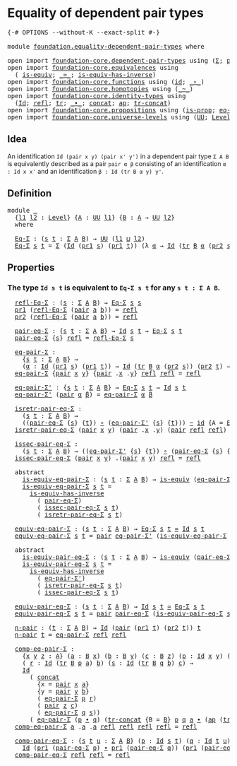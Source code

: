 # Equality of dependent pair types

<pre class="Agda"><a id="45" class="Symbol">{-#</a> <a id="49" class="Keyword">OPTIONS</a> <a id="57" class="Pragma">--without-K</a> <a id="69" class="Pragma">--exact-split</a> <a id="83" class="Symbol">#-}</a>

<a id="88" class="Keyword">module</a> <a id="95" href="foundation.equality-dependent-pair-types.html" class="Module">foundation.equality-dependent-pair-types</a> <a id="136" class="Keyword">where</a>

<a id="143" class="Keyword">open</a> <a id="148" class="Keyword">import</a> <a id="155" href="foundation-core.dependent-pair-types.html" class="Module">foundation-core.dependent-pair-types</a> <a id="192" class="Keyword">using</a> <a id="198" class="Symbol">(</a><a id="199" href="foundation-core.dependent-pair-types.html#502" class="Record">Σ</a><a id="200" class="Symbol">;</a> <a id="202" href="foundation-core.dependent-pair-types.html#575" class="InductiveConstructor">pair</a><a id="206" class="Symbol">;</a> <a id="208" href="foundation-core.dependent-pair-types.html#592" class="Field">pr1</a><a id="211" class="Symbol">;</a> <a id="213" href="foundation-core.dependent-pair-types.html#604" class="Field">pr2</a><a id="216" class="Symbol">)</a>
<a id="218" class="Keyword">open</a> <a id="223" class="Keyword">import</a> <a id="230" href="foundation-core.equivalences.html" class="Module">foundation-core.equivalences</a> <a id="259" class="Keyword">using</a>
  <a id="267" class="Symbol">(</a> <a id="269" href="foundation-core.equivalences.html#1542" class="Function">is-equiv</a><a id="277" class="Symbol">;</a> <a id="279" href="foundation-core.equivalences.html#1607" class="Function Operator">_≃_</a><a id="282" class="Symbol">;</a> <a id="284" href="foundation-core.equivalences.html#2999" class="Function">is-equiv-has-inverse</a><a id="304" class="Symbol">)</a>
<a id="306" class="Keyword">open</a> <a id="311" class="Keyword">import</a> <a id="318" href="foundation-core.functions.html" class="Module">foundation-core.functions</a> <a id="344" class="Keyword">using</a> <a id="350" class="Symbol">(</a><a id="351" href="foundation-core.functions.html#309" class="Function">id</a><a id="353" class="Symbol">;</a> <a id="355" href="foundation-core.functions.html#407" class="Function Operator">_∘_</a><a id="358" class="Symbol">)</a>
<a id="360" class="Keyword">open</a> <a id="365" class="Keyword">import</a> <a id="372" href="foundation-core.homotopies.html" class="Module">foundation-core.homotopies</a> <a id="399" class="Keyword">using</a> <a id="405" class="Symbol">(</a><a id="406" href="foundation-core.homotopies.html#545" class="Function Operator">_~_</a><a id="409" class="Symbol">)</a>
<a id="411" class="Keyword">open</a> <a id="416" class="Keyword">import</a> <a id="423" href="foundation-core.identity-types.html" class="Module">foundation-core.identity-types</a> <a id="454" class="Keyword">using</a>
  <a id="462" class="Symbol">(</a><a id="463" href="foundation-core.identity-types.html#641" class="Datatype">Id</a><a id="465" class="Symbol">;</a> <a id="467" href="foundation-core.identity-types.html#694" class="InductiveConstructor">refl</a><a id="471" class="Symbol">;</a> <a id="473" href="foundation-core.identity-types.html#4583" class="Function">tr</a><a id="475" class="Symbol">;</a> <a id="477" href="foundation-core.identity-types.html#1239" class="Function Operator">_∙_</a><a id="480" class="Symbol">;</a> <a id="482" href="foundation-core.identity-types.html#1302" class="Function">concat</a><a id="488" class="Symbol">;</a> <a id="490" href="foundation-core.identity-types.html#2853" class="Function">ap</a><a id="492" class="Symbol">;</a> <a id="494" href="foundation-core.identity-types.html#5160" class="Function">tr-concat</a><a id="503" class="Symbol">)</a>
<a id="505" class="Keyword">open</a> <a id="510" class="Keyword">import</a> <a id="517" href="foundation-core.propositions.html" class="Module">foundation-core.propositions</a> <a id="546" class="Keyword">using</a> <a id="552" class="Symbol">(</a><a id="553" href="foundation-core.propositions.html#1295" class="Function">is-prop</a><a id="560" class="Symbol">;</a> <a id="562" href="foundation-core.propositions.html#2707" class="Function">eq-is-prop</a><a id="572" class="Symbol">)</a>
<a id="574" class="Keyword">open</a> <a id="579" class="Keyword">import</a> <a id="586" href="foundation-core.universe-levels.html" class="Module">foundation-core.universe-levels</a> <a id="618" class="Keyword">using</a> <a id="624" class="Symbol">(</a><a id="625" href="foundation-core.universe-levels.html#222" class="Primitive">UU</a><a id="627" class="Symbol">;</a> <a id="629" href="Agda.Primitive.html#597" class="Postulate">Level</a><a id="634" class="Symbol">;</a> <a id="636" href="Agda.Primitive.html#810" class="Primitive Operator">_⊔_</a><a id="639" class="Symbol">)</a>
</pre>
## Idea

An identification `Id (pair x y) (pair x' y')` in a dependent pair type `Σ A B` is equivalently described as a pair `pair α β` consisting of an identification `α : Id x x'` and an identification `β : Id (tr B α y) y'`. 

## Definition

<pre class="Agda">
<a id="900" class="Keyword">module</a> <a id="907" href="foundation.equality-dependent-pair-types.html#907" class="Module">_</a>
  <a id="911" class="Symbol">{</a><a id="912" href="foundation.equality-dependent-pair-types.html#912" class="Bound">l1</a> <a id="915" href="foundation.equality-dependent-pair-types.html#915" class="Bound">l2</a> <a id="918" class="Symbol">:</a> <a id="920" href="Agda.Primitive.html#597" class="Postulate">Level</a><a id="925" class="Symbol">}</a> <a id="927" class="Symbol">{</a><a id="928" href="foundation.equality-dependent-pair-types.html#928" class="Bound">A</a> <a id="930" class="Symbol">:</a> <a id="932" href="foundation-core.universe-levels.html#222" class="Primitive">UU</a> <a id="935" href="foundation.equality-dependent-pair-types.html#912" class="Bound">l1</a><a id="937" class="Symbol">}</a> <a id="939" class="Symbol">{</a><a id="940" href="foundation.equality-dependent-pair-types.html#940" class="Bound">B</a> <a id="942" class="Symbol">:</a> <a id="944" href="foundation.equality-dependent-pair-types.html#928" class="Bound">A</a> <a id="946" class="Symbol">→</a> <a id="948" href="foundation-core.universe-levels.html#222" class="Primitive">UU</a> <a id="951" href="foundation.equality-dependent-pair-types.html#915" class="Bound">l2</a><a id="953" class="Symbol">}</a>
  <a id="957" class="Keyword">where</a>

  <a id="966" href="foundation.equality-dependent-pair-types.html#966" class="Function">Eq-Σ</a> <a id="971" class="Symbol">:</a> <a id="973" class="Symbol">(</a><a id="974" href="foundation.equality-dependent-pair-types.html#974" class="Bound">s</a> <a id="976" href="foundation.equality-dependent-pair-types.html#976" class="Bound">t</a> <a id="978" class="Symbol">:</a> <a id="980" href="foundation-core.dependent-pair-types.html#502" class="Record">Σ</a> <a id="982" href="foundation.equality-dependent-pair-types.html#928" class="Bound">A</a> <a id="984" href="foundation.equality-dependent-pair-types.html#940" class="Bound">B</a><a id="985" class="Symbol">)</a> <a id="987" class="Symbol">→</a> <a id="989" href="foundation-core.universe-levels.html#222" class="Primitive">UU</a> <a id="992" class="Symbol">(</a><a id="993" href="foundation.equality-dependent-pair-types.html#912" class="Bound">l1</a> <a id="996" href="Agda.Primitive.html#810" class="Primitive Operator">⊔</a> <a id="998" href="foundation.equality-dependent-pair-types.html#915" class="Bound">l2</a><a id="1000" class="Symbol">)</a>
  <a id="1004" href="foundation.equality-dependent-pair-types.html#966" class="Function">Eq-Σ</a> <a id="1009" href="foundation.equality-dependent-pair-types.html#1009" class="Bound">s</a> <a id="1011" href="foundation.equality-dependent-pair-types.html#1011" class="Bound">t</a> <a id="1013" class="Symbol">=</a> <a id="1015" href="foundation-core.dependent-pair-types.html#502" class="Record">Σ</a> <a id="1017" class="Symbol">(</a><a id="1018" href="foundation-core.identity-types.html#641" class="Datatype">Id</a> <a id="1021" class="Symbol">(</a><a id="1022" href="foundation-core.dependent-pair-types.html#592" class="Field">pr1</a> <a id="1026" href="foundation.equality-dependent-pair-types.html#1009" class="Bound">s</a><a id="1027" class="Symbol">)</a> <a id="1029" class="Symbol">(</a><a id="1030" href="foundation-core.dependent-pair-types.html#592" class="Field">pr1</a> <a id="1034" href="foundation.equality-dependent-pair-types.html#1011" class="Bound">t</a><a id="1035" class="Symbol">))</a> <a id="1038" class="Symbol">(λ</a> <a id="1041" href="foundation.equality-dependent-pair-types.html#1041" class="Bound">α</a> <a id="1043" class="Symbol">→</a> <a id="1045" href="foundation-core.identity-types.html#641" class="Datatype">Id</a> <a id="1048" class="Symbol">(</a><a id="1049" href="foundation-core.identity-types.html#4583" class="Function">tr</a> <a id="1052" href="foundation.equality-dependent-pair-types.html#940" class="Bound">B</a> <a id="1054" href="foundation.equality-dependent-pair-types.html#1041" class="Bound">α</a> <a id="1056" class="Symbol">(</a><a id="1057" href="foundation-core.dependent-pair-types.html#604" class="Field">pr2</a> <a id="1061" href="foundation.equality-dependent-pair-types.html#1009" class="Bound">s</a><a id="1062" class="Symbol">))</a> <a id="1065" class="Symbol">(</a><a id="1066" href="foundation-core.dependent-pair-types.html#604" class="Field">pr2</a> <a id="1070" href="foundation.equality-dependent-pair-types.html#1011" class="Bound">t</a><a id="1071" class="Symbol">))</a>
</pre>
## Properties

### The type `Id s t` is equivalent to `Eq-Σ s t` for any `s t : Σ A B`.

<pre class="Agda">  <a id="1178" href="foundation.equality-dependent-pair-types.html#1178" class="Function">refl-Eq-Σ</a> <a id="1188" class="Symbol">:</a> <a id="1190" class="Symbol">(</a><a id="1191" href="foundation.equality-dependent-pair-types.html#1191" class="Bound">s</a> <a id="1193" class="Symbol">:</a> <a id="1195" href="foundation-core.dependent-pair-types.html#502" class="Record">Σ</a> <a id="1197" href="foundation.equality-dependent-pair-types.html#928" class="Bound">A</a> <a id="1199" href="foundation.equality-dependent-pair-types.html#940" class="Bound">B</a><a id="1200" class="Symbol">)</a> <a id="1202" class="Symbol">→</a> <a id="1204" href="foundation.equality-dependent-pair-types.html#966" class="Function">Eq-Σ</a> <a id="1209" href="foundation.equality-dependent-pair-types.html#1191" class="Bound">s</a> <a id="1211" href="foundation.equality-dependent-pair-types.html#1191" class="Bound">s</a>
  <a id="1215" href="foundation-core.dependent-pair-types.html#592" class="Field">pr1</a> <a id="1219" class="Symbol">(</a><a id="1220" href="foundation.equality-dependent-pair-types.html#1178" class="Function">refl-Eq-Σ</a> <a id="1230" class="Symbol">(</a><a id="1231" href="foundation-core.dependent-pair-types.html#575" class="InductiveConstructor">pair</a> <a id="1236" href="foundation.equality-dependent-pair-types.html#1236" class="Bound">a</a> <a id="1238" href="foundation.equality-dependent-pair-types.html#1238" class="Bound">b</a><a id="1239" class="Symbol">))</a> <a id="1242" class="Symbol">=</a> <a id="1244" href="foundation-core.identity-types.html#694" class="InductiveConstructor">refl</a>
  <a id="1251" href="foundation-core.dependent-pair-types.html#604" class="Field">pr2</a> <a id="1255" class="Symbol">(</a><a id="1256" href="foundation.equality-dependent-pair-types.html#1178" class="Function">refl-Eq-Σ</a> <a id="1266" class="Symbol">(</a><a id="1267" href="foundation-core.dependent-pair-types.html#575" class="InductiveConstructor">pair</a> <a id="1272" href="foundation.equality-dependent-pair-types.html#1272" class="Bound">a</a> <a id="1274" href="foundation.equality-dependent-pair-types.html#1274" class="Bound">b</a><a id="1275" class="Symbol">))</a> <a id="1278" class="Symbol">=</a> <a id="1280" href="foundation-core.identity-types.html#694" class="InductiveConstructor">refl</a>

  <a id="1288" href="foundation.equality-dependent-pair-types.html#1288" class="Function">pair-eq-Σ</a> <a id="1298" class="Symbol">:</a> <a id="1300" class="Symbol">{</a><a id="1301" href="foundation.equality-dependent-pair-types.html#1301" class="Bound">s</a> <a id="1303" href="foundation.equality-dependent-pair-types.html#1303" class="Bound">t</a> <a id="1305" class="Symbol">:</a> <a id="1307" href="foundation-core.dependent-pair-types.html#502" class="Record">Σ</a> <a id="1309" href="foundation.equality-dependent-pair-types.html#928" class="Bound">A</a> <a id="1311" href="foundation.equality-dependent-pair-types.html#940" class="Bound">B</a><a id="1312" class="Symbol">}</a> <a id="1314" class="Symbol">→</a> <a id="1316" href="foundation-core.identity-types.html#641" class="Datatype">Id</a> <a id="1319" href="foundation.equality-dependent-pair-types.html#1301" class="Bound">s</a> <a id="1321" href="foundation.equality-dependent-pair-types.html#1303" class="Bound">t</a> <a id="1323" class="Symbol">→</a> <a id="1325" href="foundation.equality-dependent-pair-types.html#966" class="Function">Eq-Σ</a> <a id="1330" href="foundation.equality-dependent-pair-types.html#1301" class="Bound">s</a> <a id="1332" href="foundation.equality-dependent-pair-types.html#1303" class="Bound">t</a>
  <a id="1336" href="foundation.equality-dependent-pair-types.html#1288" class="Function">pair-eq-Σ</a> <a id="1346" class="Symbol">{</a><a id="1347" href="foundation.equality-dependent-pair-types.html#1347" class="Bound">s</a><a id="1348" class="Symbol">}</a> <a id="1350" href="foundation-core.identity-types.html#694" class="InductiveConstructor">refl</a> <a id="1355" class="Symbol">=</a> <a id="1357" href="foundation.equality-dependent-pair-types.html#1178" class="Function">refl-Eq-Σ</a> <a id="1367" href="foundation.equality-dependent-pair-types.html#1347" class="Bound">s</a>

  <a id="1372" href="foundation.equality-dependent-pair-types.html#1372" class="Function">eq-pair-Σ</a> <a id="1382" class="Symbol">:</a>
    <a id="1388" class="Symbol">{</a><a id="1389" href="foundation.equality-dependent-pair-types.html#1389" class="Bound">s</a> <a id="1391" href="foundation.equality-dependent-pair-types.html#1391" class="Bound">t</a> <a id="1393" class="Symbol">:</a> <a id="1395" href="foundation-core.dependent-pair-types.html#502" class="Record">Σ</a> <a id="1397" href="foundation.equality-dependent-pair-types.html#928" class="Bound">A</a> <a id="1399" href="foundation.equality-dependent-pair-types.html#940" class="Bound">B</a><a id="1400" class="Symbol">}</a> <a id="1402" class="Symbol">→</a>
    <a id="1408" class="Symbol">(</a><a id="1409" href="foundation.equality-dependent-pair-types.html#1409" class="Bound">α</a> <a id="1411" class="Symbol">:</a> <a id="1413" href="foundation-core.identity-types.html#641" class="Datatype">Id</a> <a id="1416" class="Symbol">(</a><a id="1417" href="foundation-core.dependent-pair-types.html#592" class="Field">pr1</a> <a id="1421" href="foundation.equality-dependent-pair-types.html#1389" class="Bound">s</a><a id="1422" class="Symbol">)</a> <a id="1424" class="Symbol">(</a><a id="1425" href="foundation-core.dependent-pair-types.html#592" class="Field">pr1</a> <a id="1429" href="foundation.equality-dependent-pair-types.html#1391" class="Bound">t</a><a id="1430" class="Symbol">))</a> <a id="1433" class="Symbol">→</a> <a id="1435" href="foundation-core.identity-types.html#641" class="Datatype">Id</a> <a id="1438" class="Symbol">(</a><a id="1439" href="foundation-core.identity-types.html#4583" class="Function">tr</a> <a id="1442" href="foundation.equality-dependent-pair-types.html#940" class="Bound">B</a> <a id="1444" href="foundation.equality-dependent-pair-types.html#1409" class="Bound">α</a> <a id="1446" class="Symbol">(</a><a id="1447" href="foundation-core.dependent-pair-types.html#604" class="Field">pr2</a> <a id="1451" href="foundation.equality-dependent-pair-types.html#1389" class="Bound">s</a><a id="1452" class="Symbol">))</a> <a id="1455" class="Symbol">(</a><a id="1456" href="foundation-core.dependent-pair-types.html#604" class="Field">pr2</a> <a id="1460" href="foundation.equality-dependent-pair-types.html#1391" class="Bound">t</a><a id="1461" class="Symbol">)</a> <a id="1463" class="Symbol">→</a> <a id="1465" href="foundation-core.identity-types.html#641" class="Datatype">Id</a> <a id="1468" href="foundation.equality-dependent-pair-types.html#1389" class="Bound">s</a> <a id="1470" href="foundation.equality-dependent-pair-types.html#1391" class="Bound">t</a>
  <a id="1474" href="foundation.equality-dependent-pair-types.html#1372" class="Function">eq-pair-Σ</a> <a id="1484" class="Symbol">{</a><a id="1485" href="foundation-core.dependent-pair-types.html#575" class="InductiveConstructor">pair</a> <a id="1490" href="foundation.equality-dependent-pair-types.html#1490" class="Bound">x</a> <a id="1492" href="foundation.equality-dependent-pair-types.html#1492" class="Bound">y</a><a id="1493" class="Symbol">}</a> <a id="1495" class="Symbol">{</a><a id="1496" href="foundation-core.dependent-pair-types.html#575" class="InductiveConstructor">pair</a> <a id="1501" class="DottedPattern Symbol">.</a><a id="1502" href="foundation.equality-dependent-pair-types.html#1490" class="DottedPattern Bound">x</a> <a id="1504" class="DottedPattern Symbol">.</a><a id="1505" href="foundation.equality-dependent-pair-types.html#1492" class="DottedPattern Bound">y</a><a id="1506" class="Symbol">}</a> <a id="1508" href="foundation-core.identity-types.html#694" class="InductiveConstructor">refl</a> <a id="1513" href="foundation-core.identity-types.html#694" class="InductiveConstructor">refl</a> <a id="1518" class="Symbol">=</a> <a id="1520" href="foundation-core.identity-types.html#694" class="InductiveConstructor">refl</a>

  <a id="1528" href="foundation.equality-dependent-pair-types.html#1528" class="Function">eq-pair-Σ&#39;</a> <a id="1539" class="Symbol">:</a> <a id="1541" class="Symbol">{</a><a id="1542" href="foundation.equality-dependent-pair-types.html#1542" class="Bound">s</a> <a id="1544" href="foundation.equality-dependent-pair-types.html#1544" class="Bound">t</a> <a id="1546" class="Symbol">:</a> <a id="1548" href="foundation-core.dependent-pair-types.html#502" class="Record">Σ</a> <a id="1550" href="foundation.equality-dependent-pair-types.html#928" class="Bound">A</a> <a id="1552" href="foundation.equality-dependent-pair-types.html#940" class="Bound">B</a><a id="1553" class="Symbol">}</a> <a id="1555" class="Symbol">→</a> <a id="1557" href="foundation.equality-dependent-pair-types.html#966" class="Function">Eq-Σ</a> <a id="1562" href="foundation.equality-dependent-pair-types.html#1542" class="Bound">s</a> <a id="1564" href="foundation.equality-dependent-pair-types.html#1544" class="Bound">t</a> <a id="1566" class="Symbol">→</a> <a id="1568" href="foundation-core.identity-types.html#641" class="Datatype">Id</a> <a id="1571" href="foundation.equality-dependent-pair-types.html#1542" class="Bound">s</a> <a id="1573" href="foundation.equality-dependent-pair-types.html#1544" class="Bound">t</a>
  <a id="1577" href="foundation.equality-dependent-pair-types.html#1528" class="Function">eq-pair-Σ&#39;</a> <a id="1588" class="Symbol">(</a><a id="1589" href="foundation-core.dependent-pair-types.html#575" class="InductiveConstructor">pair</a> <a id="1594" href="foundation.equality-dependent-pair-types.html#1594" class="Bound">α</a> <a id="1596" href="foundation.equality-dependent-pair-types.html#1596" class="Bound">β</a><a id="1597" class="Symbol">)</a> <a id="1599" class="Symbol">=</a> <a id="1601" href="foundation.equality-dependent-pair-types.html#1372" class="Function">eq-pair-Σ</a> <a id="1611" href="foundation.equality-dependent-pair-types.html#1594" class="Bound">α</a> <a id="1613" href="foundation.equality-dependent-pair-types.html#1596" class="Bound">β</a>

  <a id="1618" href="foundation.equality-dependent-pair-types.html#1618" class="Function">isretr-pair-eq-Σ</a> <a id="1635" class="Symbol">:</a>
    <a id="1641" class="Symbol">(</a><a id="1642" href="foundation.equality-dependent-pair-types.html#1642" class="Bound">s</a> <a id="1644" href="foundation.equality-dependent-pair-types.html#1644" class="Bound">t</a> <a id="1646" class="Symbol">:</a> <a id="1648" href="foundation-core.dependent-pair-types.html#502" class="Record">Σ</a> <a id="1650" href="foundation.equality-dependent-pair-types.html#928" class="Bound">A</a> <a id="1652" href="foundation.equality-dependent-pair-types.html#940" class="Bound">B</a><a id="1653" class="Symbol">)</a> <a id="1655" class="Symbol">→</a>
    <a id="1661" class="Symbol">((</a><a id="1663" href="foundation.equality-dependent-pair-types.html#1288" class="Function">pair-eq-Σ</a> <a id="1673" class="Symbol">{</a><a id="1674" href="foundation.equality-dependent-pair-types.html#1642" class="Bound">s</a><a id="1675" class="Symbol">}</a> <a id="1677" class="Symbol">{</a><a id="1678" href="foundation.equality-dependent-pair-types.html#1644" class="Bound">t</a><a id="1679" class="Symbol">})</a> <a id="1682" href="foundation-core.functions.html#407" class="Function Operator">∘</a> <a id="1684" class="Symbol">(</a><a id="1685" href="foundation.equality-dependent-pair-types.html#1528" class="Function">eq-pair-Σ&#39;</a> <a id="1696" class="Symbol">{</a><a id="1697" href="foundation.equality-dependent-pair-types.html#1642" class="Bound">s</a><a id="1698" class="Symbol">}</a> <a id="1700" class="Symbol">{</a><a id="1701" href="foundation.equality-dependent-pair-types.html#1644" class="Bound">t</a><a id="1702" class="Symbol">}))</a> <a id="1706" href="foundation-core.homotopies.html#545" class="Function Operator">~</a> <a id="1708" href="foundation-core.functions.html#309" class="Function">id</a> <a id="1711" class="Symbol">{</a><a id="1712" class="Argument">A</a> <a id="1714" class="Symbol">=</a> <a id="1716" href="foundation.equality-dependent-pair-types.html#966" class="Function">Eq-Σ</a> <a id="1721" href="foundation.equality-dependent-pair-types.html#1642" class="Bound">s</a> <a id="1723" href="foundation.equality-dependent-pair-types.html#1644" class="Bound">t</a><a id="1724" class="Symbol">}</a>
  <a id="1728" href="foundation.equality-dependent-pair-types.html#1618" class="Function">isretr-pair-eq-Σ</a> <a id="1745" class="Symbol">(</a><a id="1746" href="foundation-core.dependent-pair-types.html#575" class="InductiveConstructor">pair</a> <a id="1751" href="foundation.equality-dependent-pair-types.html#1751" class="Bound">x</a> <a id="1753" href="foundation.equality-dependent-pair-types.html#1753" class="Bound">y</a><a id="1754" class="Symbol">)</a> <a id="1756" class="Symbol">(</a><a id="1757" href="foundation-core.dependent-pair-types.html#575" class="InductiveConstructor">pair</a> <a id="1762" class="DottedPattern Symbol">.</a><a id="1763" href="foundation.equality-dependent-pair-types.html#1751" class="DottedPattern Bound">x</a> <a id="1765" class="DottedPattern Symbol">.</a><a id="1766" href="foundation.equality-dependent-pair-types.html#1753" class="DottedPattern Bound">y</a><a id="1767" class="Symbol">)</a> <a id="1769" class="Symbol">(</a><a id="1770" href="foundation-core.dependent-pair-types.html#575" class="InductiveConstructor">pair</a> <a id="1775" href="foundation-core.identity-types.html#694" class="InductiveConstructor">refl</a> <a id="1780" href="foundation-core.identity-types.html#694" class="InductiveConstructor">refl</a><a id="1784" class="Symbol">)</a> <a id="1786" class="Symbol">=</a> <a id="1788" href="foundation-core.identity-types.html#694" class="InductiveConstructor">refl</a>

  <a id="1796" href="foundation.equality-dependent-pair-types.html#1796" class="Function">issec-pair-eq-Σ</a> <a id="1812" class="Symbol">:</a>
    <a id="1818" class="Symbol">(</a><a id="1819" href="foundation.equality-dependent-pair-types.html#1819" class="Bound">s</a> <a id="1821" href="foundation.equality-dependent-pair-types.html#1821" class="Bound">t</a> <a id="1823" class="Symbol">:</a> <a id="1825" href="foundation-core.dependent-pair-types.html#502" class="Record">Σ</a> <a id="1827" href="foundation.equality-dependent-pair-types.html#928" class="Bound">A</a> <a id="1829" href="foundation.equality-dependent-pair-types.html#940" class="Bound">B</a><a id="1830" class="Symbol">)</a> <a id="1832" class="Symbol">→</a> <a id="1834" class="Symbol">((</a><a id="1836" href="foundation.equality-dependent-pair-types.html#1528" class="Function">eq-pair-Σ&#39;</a> <a id="1847" class="Symbol">{</a><a id="1848" href="foundation.equality-dependent-pair-types.html#1819" class="Bound">s</a><a id="1849" class="Symbol">}</a> <a id="1851" class="Symbol">{</a><a id="1852" href="foundation.equality-dependent-pair-types.html#1821" class="Bound">t</a><a id="1853" class="Symbol">})</a> <a id="1856" href="foundation-core.functions.html#407" class="Function Operator">∘</a> <a id="1858" class="Symbol">(</a><a id="1859" href="foundation.equality-dependent-pair-types.html#1288" class="Function">pair-eq-Σ</a> <a id="1869" class="Symbol">{</a><a id="1870" href="foundation.equality-dependent-pair-types.html#1819" class="Bound">s</a><a id="1871" class="Symbol">}</a> <a id="1873" class="Symbol">{</a><a id="1874" href="foundation.equality-dependent-pair-types.html#1821" class="Bound">t</a><a id="1875" class="Symbol">}))</a> <a id="1879" href="foundation-core.homotopies.html#545" class="Function Operator">~</a> <a id="1881" href="foundation-core.functions.html#309" class="Function">id</a>
  <a id="1886" href="foundation.equality-dependent-pair-types.html#1796" class="Function">issec-pair-eq-Σ</a> <a id="1902" class="Symbol">(</a><a id="1903" href="foundation-core.dependent-pair-types.html#575" class="InductiveConstructor">pair</a> <a id="1908" href="foundation.equality-dependent-pair-types.html#1908" class="Bound">x</a> <a id="1910" href="foundation.equality-dependent-pair-types.html#1910" class="Bound">y</a><a id="1911" class="Symbol">)</a> <a id="1913" class="DottedPattern Symbol">.(</a><a id="1915" href="foundation-core.dependent-pair-types.html#575" class="DottedPattern InductiveConstructor">pair</a> <a id="1920" href="foundation.equality-dependent-pair-types.html#1908" class="DottedPattern Bound">x</a> <a id="1922" href="foundation.equality-dependent-pair-types.html#1910" class="DottedPattern Bound">y</a><a id="1923" class="DottedPattern Symbol">)</a> <a id="1925" href="foundation-core.identity-types.html#694" class="InductiveConstructor">refl</a> <a id="1930" class="Symbol">=</a> <a id="1932" href="foundation-core.identity-types.html#694" class="InductiveConstructor">refl</a>

  <a id="1940" class="Keyword">abstract</a>
    <a id="1953" href="foundation.equality-dependent-pair-types.html#1953" class="Function">is-equiv-eq-pair-Σ</a> <a id="1972" class="Symbol">:</a> <a id="1974" class="Symbol">(</a><a id="1975" href="foundation.equality-dependent-pair-types.html#1975" class="Bound">s</a> <a id="1977" href="foundation.equality-dependent-pair-types.html#1977" class="Bound">t</a> <a id="1979" class="Symbol">:</a> <a id="1981" href="foundation-core.dependent-pair-types.html#502" class="Record">Σ</a> <a id="1983" href="foundation.equality-dependent-pair-types.html#928" class="Bound">A</a> <a id="1985" href="foundation.equality-dependent-pair-types.html#940" class="Bound">B</a><a id="1986" class="Symbol">)</a> <a id="1988" class="Symbol">→</a> <a id="1990" href="foundation-core.equivalences.html#1542" class="Function">is-equiv</a> <a id="1999" class="Symbol">(</a><a id="2000" href="foundation.equality-dependent-pair-types.html#1528" class="Function">eq-pair-Σ&#39;</a> <a id="2011" class="Symbol">{</a><a id="2012" href="foundation.equality-dependent-pair-types.html#1975" class="Bound">s</a><a id="2013" class="Symbol">}</a> <a id="2015" class="Symbol">{</a><a id="2016" href="foundation.equality-dependent-pair-types.html#1977" class="Bound">t</a><a id="2017" class="Symbol">})</a>
    <a id="2024" href="foundation.equality-dependent-pair-types.html#1953" class="Function">is-equiv-eq-pair-Σ</a> <a id="2043" href="foundation.equality-dependent-pair-types.html#2043" class="Bound">s</a> <a id="2045" href="foundation.equality-dependent-pair-types.html#2045" class="Bound">t</a> <a id="2047" class="Symbol">=</a>
      <a id="2055" href="foundation-core.equivalences.html#2999" class="Function">is-equiv-has-inverse</a>
        <a id="2084" class="Symbol">(</a> <a id="2086" href="foundation.equality-dependent-pair-types.html#1288" class="Function">pair-eq-Σ</a><a id="2095" class="Symbol">)</a>
        <a id="2105" class="Symbol">(</a> <a id="2107" href="foundation.equality-dependent-pair-types.html#1796" class="Function">issec-pair-eq-Σ</a> <a id="2123" href="foundation.equality-dependent-pair-types.html#2043" class="Bound">s</a> <a id="2125" href="foundation.equality-dependent-pair-types.html#2045" class="Bound">t</a><a id="2126" class="Symbol">)</a>
        <a id="2136" class="Symbol">(</a> <a id="2138" href="foundation.equality-dependent-pair-types.html#1618" class="Function">isretr-pair-eq-Σ</a> <a id="2155" href="foundation.equality-dependent-pair-types.html#2043" class="Bound">s</a> <a id="2157" href="foundation.equality-dependent-pair-types.html#2045" class="Bound">t</a><a id="2158" class="Symbol">)</a>

  <a id="2163" href="foundation.equality-dependent-pair-types.html#2163" class="Function">equiv-eq-pair-Σ</a> <a id="2179" class="Symbol">:</a> <a id="2181" class="Symbol">(</a><a id="2182" href="foundation.equality-dependent-pair-types.html#2182" class="Bound">s</a> <a id="2184" href="foundation.equality-dependent-pair-types.html#2184" class="Bound">t</a> <a id="2186" class="Symbol">:</a> <a id="2188" href="foundation-core.dependent-pair-types.html#502" class="Record">Σ</a> <a id="2190" href="foundation.equality-dependent-pair-types.html#928" class="Bound">A</a> <a id="2192" href="foundation.equality-dependent-pair-types.html#940" class="Bound">B</a><a id="2193" class="Symbol">)</a> <a id="2195" class="Symbol">→</a> <a id="2197" href="foundation.equality-dependent-pair-types.html#966" class="Function">Eq-Σ</a> <a id="2202" href="foundation.equality-dependent-pair-types.html#2182" class="Bound">s</a> <a id="2204" href="foundation.equality-dependent-pair-types.html#2184" class="Bound">t</a> <a id="2206" href="foundation-core.equivalences.html#1607" class="Function Operator">≃</a> <a id="2208" href="foundation-core.identity-types.html#641" class="Datatype">Id</a> <a id="2211" href="foundation.equality-dependent-pair-types.html#2182" class="Bound">s</a> <a id="2213" href="foundation.equality-dependent-pair-types.html#2184" class="Bound">t</a>
  <a id="2217" href="foundation.equality-dependent-pair-types.html#2163" class="Function">equiv-eq-pair-Σ</a> <a id="2233" href="foundation.equality-dependent-pair-types.html#2233" class="Bound">s</a> <a id="2235" href="foundation.equality-dependent-pair-types.html#2235" class="Bound">t</a> <a id="2237" class="Symbol">=</a> <a id="2239" href="foundation-core.dependent-pair-types.html#575" class="InductiveConstructor">pair</a> <a id="2244" href="foundation.equality-dependent-pair-types.html#1528" class="Function">eq-pair-Σ&#39;</a> <a id="2255" class="Symbol">(</a><a id="2256" href="foundation.equality-dependent-pair-types.html#1953" class="Function">is-equiv-eq-pair-Σ</a> <a id="2275" href="foundation.equality-dependent-pair-types.html#2233" class="Bound">s</a> <a id="2277" href="foundation.equality-dependent-pair-types.html#2235" class="Bound">t</a><a id="2278" class="Symbol">)</a>

  <a id="2283" class="Keyword">abstract</a>
    <a id="2296" href="foundation.equality-dependent-pair-types.html#2296" class="Function">is-equiv-pair-eq-Σ</a> <a id="2315" class="Symbol">:</a> <a id="2317" class="Symbol">(</a><a id="2318" href="foundation.equality-dependent-pair-types.html#2318" class="Bound">s</a> <a id="2320" href="foundation.equality-dependent-pair-types.html#2320" class="Bound">t</a> <a id="2322" class="Symbol">:</a> <a id="2324" href="foundation-core.dependent-pair-types.html#502" class="Record">Σ</a> <a id="2326" href="foundation.equality-dependent-pair-types.html#928" class="Bound">A</a> <a id="2328" href="foundation.equality-dependent-pair-types.html#940" class="Bound">B</a><a id="2329" class="Symbol">)</a> <a id="2331" class="Symbol">→</a> <a id="2333" href="foundation-core.equivalences.html#1542" class="Function">is-equiv</a> <a id="2342" class="Symbol">(</a><a id="2343" href="foundation.equality-dependent-pair-types.html#1288" class="Function">pair-eq-Σ</a> <a id="2353" class="Symbol">{</a><a id="2354" href="foundation.equality-dependent-pair-types.html#2318" class="Bound">s</a><a id="2355" class="Symbol">}</a> <a id="2357" class="Symbol">{</a><a id="2358" href="foundation.equality-dependent-pair-types.html#2320" class="Bound">t</a><a id="2359" class="Symbol">})</a>
    <a id="2366" href="foundation.equality-dependent-pair-types.html#2296" class="Function">is-equiv-pair-eq-Σ</a> <a id="2385" href="foundation.equality-dependent-pair-types.html#2385" class="Bound">s</a> <a id="2387" href="foundation.equality-dependent-pair-types.html#2387" class="Bound">t</a> <a id="2389" class="Symbol">=</a>
      <a id="2397" href="foundation-core.equivalences.html#2999" class="Function">is-equiv-has-inverse</a>
        <a id="2426" class="Symbol">(</a> <a id="2428" href="foundation.equality-dependent-pair-types.html#1528" class="Function">eq-pair-Σ&#39;</a><a id="2438" class="Symbol">)</a>
        <a id="2448" class="Symbol">(</a> <a id="2450" href="foundation.equality-dependent-pair-types.html#1618" class="Function">isretr-pair-eq-Σ</a> <a id="2467" href="foundation.equality-dependent-pair-types.html#2385" class="Bound">s</a> <a id="2469" href="foundation.equality-dependent-pair-types.html#2387" class="Bound">t</a><a id="2470" class="Symbol">)</a>
        <a id="2480" class="Symbol">(</a> <a id="2482" href="foundation.equality-dependent-pair-types.html#1796" class="Function">issec-pair-eq-Σ</a> <a id="2498" href="foundation.equality-dependent-pair-types.html#2385" class="Bound">s</a> <a id="2500" href="foundation.equality-dependent-pair-types.html#2387" class="Bound">t</a><a id="2501" class="Symbol">)</a>

  <a id="2506" href="foundation.equality-dependent-pair-types.html#2506" class="Function">equiv-pair-eq-Σ</a> <a id="2522" class="Symbol">:</a> <a id="2524" class="Symbol">(</a><a id="2525" href="foundation.equality-dependent-pair-types.html#2525" class="Bound">s</a> <a id="2527" href="foundation.equality-dependent-pair-types.html#2527" class="Bound">t</a> <a id="2529" class="Symbol">:</a> <a id="2531" href="foundation-core.dependent-pair-types.html#502" class="Record">Σ</a> <a id="2533" href="foundation.equality-dependent-pair-types.html#928" class="Bound">A</a> <a id="2535" href="foundation.equality-dependent-pair-types.html#940" class="Bound">B</a><a id="2536" class="Symbol">)</a> <a id="2538" class="Symbol">→</a> <a id="2540" href="foundation-core.identity-types.html#641" class="Datatype">Id</a> <a id="2543" href="foundation.equality-dependent-pair-types.html#2525" class="Bound">s</a> <a id="2545" href="foundation.equality-dependent-pair-types.html#2527" class="Bound">t</a> <a id="2547" href="foundation-core.equivalences.html#1607" class="Function Operator">≃</a> <a id="2549" href="foundation.equality-dependent-pair-types.html#966" class="Function">Eq-Σ</a> <a id="2554" href="foundation.equality-dependent-pair-types.html#2525" class="Bound">s</a> <a id="2556" href="foundation.equality-dependent-pair-types.html#2527" class="Bound">t</a>
  <a id="2560" href="foundation.equality-dependent-pair-types.html#2506" class="Function">equiv-pair-eq-Σ</a> <a id="2576" href="foundation.equality-dependent-pair-types.html#2576" class="Bound">s</a> <a id="2578" href="foundation.equality-dependent-pair-types.html#2578" class="Bound">t</a> <a id="2580" class="Symbol">=</a> <a id="2582" href="foundation-core.dependent-pair-types.html#575" class="InductiveConstructor">pair</a> <a id="2587" href="foundation.equality-dependent-pair-types.html#1288" class="Function">pair-eq-Σ</a> <a id="2597" class="Symbol">(</a><a id="2598" href="foundation.equality-dependent-pair-types.html#2296" class="Function">is-equiv-pair-eq-Σ</a> <a id="2617" href="foundation.equality-dependent-pair-types.html#2576" class="Bound">s</a> <a id="2619" href="foundation.equality-dependent-pair-types.html#2578" class="Bound">t</a><a id="2620" class="Symbol">)</a>

  <a id="2625" href="foundation.equality-dependent-pair-types.html#2625" class="Function">η-pair</a> <a id="2632" class="Symbol">:</a> <a id="2634" class="Symbol">(</a><a id="2635" href="foundation.equality-dependent-pair-types.html#2635" class="Bound">t</a> <a id="2637" class="Symbol">:</a> <a id="2639" href="foundation-core.dependent-pair-types.html#502" class="Record">Σ</a> <a id="2641" href="foundation.equality-dependent-pair-types.html#928" class="Bound">A</a> <a id="2643" href="foundation.equality-dependent-pair-types.html#940" class="Bound">B</a><a id="2644" class="Symbol">)</a> <a id="2646" class="Symbol">→</a> <a id="2648" href="foundation-core.identity-types.html#641" class="Datatype">Id</a> <a id="2651" class="Symbol">(</a><a id="2652" href="foundation-core.dependent-pair-types.html#575" class="InductiveConstructor">pair</a> <a id="2657" class="Symbol">(</a><a id="2658" href="foundation-core.dependent-pair-types.html#592" class="Field">pr1</a> <a id="2662" href="foundation.equality-dependent-pair-types.html#2635" class="Bound">t</a><a id="2663" class="Symbol">)</a> <a id="2665" class="Symbol">(</a><a id="2666" href="foundation-core.dependent-pair-types.html#604" class="Field">pr2</a> <a id="2670" href="foundation.equality-dependent-pair-types.html#2635" class="Bound">t</a><a id="2671" class="Symbol">))</a> <a id="2674" href="foundation.equality-dependent-pair-types.html#2635" class="Bound">t</a>
  <a id="2678" href="foundation.equality-dependent-pair-types.html#2625" class="Function">η-pair</a> <a id="2685" href="foundation.equality-dependent-pair-types.html#2685" class="Bound">t</a> <a id="2687" class="Symbol">=</a> <a id="2689" href="foundation.equality-dependent-pair-types.html#1372" class="Function">eq-pair-Σ</a> <a id="2699" href="foundation-core.identity-types.html#694" class="InductiveConstructor">refl</a> <a id="2704" href="foundation-core.identity-types.html#694" class="InductiveConstructor">refl</a>

  <a id="2712" href="foundation.equality-dependent-pair-types.html#2712" class="Function">comp-eq-pair-Σ</a> <a id="2727" class="Symbol">:</a>
    <a id="2733" class="Symbol">{</a><a id="2734" href="foundation.equality-dependent-pair-types.html#2734" class="Bound">x</a> <a id="2736" href="foundation.equality-dependent-pair-types.html#2736" class="Bound">y</a> <a id="2738" href="foundation.equality-dependent-pair-types.html#2738" class="Bound">z</a> <a id="2740" class="Symbol">:</a> <a id="2742" href="foundation.equality-dependent-pair-types.html#928" class="Bound">A</a><a id="2743" class="Symbol">}</a> <a id="2745" class="Symbol">(</a><a id="2746" href="foundation.equality-dependent-pair-types.html#2746" class="Bound">a</a> <a id="2748" class="Symbol">:</a> <a id="2750" href="foundation.equality-dependent-pair-types.html#940" class="Bound">B</a> <a id="2752" href="foundation.equality-dependent-pair-types.html#2734" class="Bound">x</a><a id="2753" class="Symbol">)</a> <a id="2755" class="Symbol">(</a><a id="2756" href="foundation.equality-dependent-pair-types.html#2756" class="Bound">b</a> <a id="2758" class="Symbol">:</a> <a id="2760" href="foundation.equality-dependent-pair-types.html#940" class="Bound">B</a> <a id="2762" href="foundation.equality-dependent-pair-types.html#2736" class="Bound">y</a><a id="2763" class="Symbol">)</a> <a id="2765" class="Symbol">(</a><a id="2766" href="foundation.equality-dependent-pair-types.html#2766" class="Bound">c</a> <a id="2768" class="Symbol">:</a> <a id="2770" href="foundation.equality-dependent-pair-types.html#940" class="Bound">B</a> <a id="2772" href="foundation.equality-dependent-pair-types.html#2738" class="Bound">z</a><a id="2773" class="Symbol">)</a> <a id="2775" class="Symbol">(</a><a id="2776" href="foundation.equality-dependent-pair-types.html#2776" class="Bound">p</a> <a id="2778" class="Symbol">:</a> <a id="2780" href="foundation-core.identity-types.html#641" class="Datatype">Id</a> <a id="2783" href="foundation.equality-dependent-pair-types.html#2734" class="Bound">x</a> <a id="2785" href="foundation.equality-dependent-pair-types.html#2736" class="Bound">y</a><a id="2786" class="Symbol">)</a> <a id="2788" class="Symbol">(</a><a id="2789" href="foundation.equality-dependent-pair-types.html#2789" class="Bound">q</a> <a id="2791" class="Symbol">:</a> <a id="2793" href="foundation-core.identity-types.html#641" class="Datatype">Id</a> <a id="2796" href="foundation.equality-dependent-pair-types.html#2736" class="Bound">y</a> <a id="2798" href="foundation.equality-dependent-pair-types.html#2738" class="Bound">z</a><a id="2799" class="Symbol">)</a> <a id="2801" class="Symbol">→</a>
    <a id="2807" class="Symbol">(</a> <a id="2809" href="foundation.equality-dependent-pair-types.html#2809" class="Bound">r</a> <a id="2811" class="Symbol">:</a> <a id="2813" href="foundation-core.identity-types.html#641" class="Datatype">Id</a> <a id="2816" class="Symbol">(</a><a id="2817" href="foundation-core.identity-types.html#4583" class="Function">tr</a> <a id="2820" href="foundation.equality-dependent-pair-types.html#940" class="Bound">B</a> <a id="2822" href="foundation.equality-dependent-pair-types.html#2776" class="Bound">p</a> <a id="2824" href="foundation.equality-dependent-pair-types.html#2746" class="Bound">a</a><a id="2825" class="Symbol">)</a> <a id="2827" href="foundation.equality-dependent-pair-types.html#2756" class="Bound">b</a><a id="2828" class="Symbol">)</a> <a id="2830" class="Symbol">(</a><a id="2831" href="foundation.equality-dependent-pair-types.html#2831" class="Bound">s</a> <a id="2833" class="Symbol">:</a> <a id="2835" href="foundation-core.identity-types.html#641" class="Datatype">Id</a> <a id="2838" class="Symbol">(</a><a id="2839" href="foundation-core.identity-types.html#4583" class="Function">tr</a> <a id="2842" href="foundation.equality-dependent-pair-types.html#940" class="Bound">B</a> <a id="2844" href="foundation.equality-dependent-pair-types.html#2789" class="Bound">q</a> <a id="2846" href="foundation.equality-dependent-pair-types.html#2756" class="Bound">b</a><a id="2847" class="Symbol">)</a> <a id="2849" href="foundation.equality-dependent-pair-types.html#2766" class="Bound">c</a><a id="2850" class="Symbol">)</a> <a id="2852" class="Symbol">→</a> 
    <a id="2859" href="foundation-core.identity-types.html#641" class="Datatype">Id</a>
      <a id="2868" class="Symbol">(</a> <a id="2870" href="foundation-core.identity-types.html#1302" class="Function">concat</a>
        <a id="2885" class="Symbol">{</a><a id="2886" class="Argument">x</a> <a id="2888" class="Symbol">=</a> <a id="2890" href="foundation-core.dependent-pair-types.html#575" class="InductiveConstructor">pair</a> <a id="2895" href="foundation.equality-dependent-pair-types.html#2734" class="Bound">x</a> <a id="2897" href="foundation.equality-dependent-pair-types.html#2746" class="Bound">a</a><a id="2898" class="Symbol">}</a>
        <a id="2908" class="Symbol">{</a><a id="2909" class="Argument">y</a> <a id="2911" class="Symbol">=</a> <a id="2913" href="foundation-core.dependent-pair-types.html#575" class="InductiveConstructor">pair</a> <a id="2918" href="foundation.equality-dependent-pair-types.html#2736" class="Bound">y</a> <a id="2920" href="foundation.equality-dependent-pair-types.html#2756" class="Bound">b</a><a id="2921" class="Symbol">}</a>
        <a id="2931" class="Symbol">(</a> <a id="2933" href="foundation.equality-dependent-pair-types.html#1372" class="Function">eq-pair-Σ</a> <a id="2943" href="foundation.equality-dependent-pair-types.html#2776" class="Bound">p</a> <a id="2945" href="foundation.equality-dependent-pair-types.html#2809" class="Bound">r</a><a id="2946" class="Symbol">)</a>
        <a id="2956" class="Symbol">(</a> <a id="2958" href="foundation-core.dependent-pair-types.html#575" class="InductiveConstructor">pair</a> <a id="2963" href="foundation.equality-dependent-pair-types.html#2738" class="Bound">z</a> <a id="2965" href="foundation.equality-dependent-pair-types.html#2766" class="Bound">c</a><a id="2966" class="Symbol">)</a>
        <a id="2976" class="Symbol">(</a> <a id="2978" href="foundation.equality-dependent-pair-types.html#1372" class="Function">eq-pair-Σ</a> <a id="2988" href="foundation.equality-dependent-pair-types.html#2789" class="Bound">q</a> <a id="2990" href="foundation.equality-dependent-pair-types.html#2831" class="Bound">s</a><a id="2991" class="Symbol">))</a>
      <a id="3000" class="Symbol">(</a> <a id="3002" href="foundation.equality-dependent-pair-types.html#1372" class="Function">eq-pair-Σ</a> <a id="3012" class="Symbol">(</a><a id="3013" href="foundation.equality-dependent-pair-types.html#2776" class="Bound">p</a> <a id="3015" href="foundation-core.identity-types.html#1239" class="Function Operator">∙</a> <a id="3017" href="foundation.equality-dependent-pair-types.html#2789" class="Bound">q</a><a id="3018" class="Symbol">)</a> <a id="3020" class="Symbol">(</a><a id="3021" href="foundation-core.identity-types.html#5160" class="Function">tr-concat</a> <a id="3031" class="Symbol">{</a><a id="3032" class="Argument">B</a> <a id="3034" class="Symbol">=</a> <a id="3036" href="foundation.equality-dependent-pair-types.html#940" class="Bound">B</a><a id="3037" class="Symbol">}</a> <a id="3039" href="foundation.equality-dependent-pair-types.html#2776" class="Bound">p</a> <a id="3041" href="foundation.equality-dependent-pair-types.html#2789" class="Bound">q</a> <a id="3043" href="foundation.equality-dependent-pair-types.html#2746" class="Bound">a</a> <a id="3045" href="foundation-core.identity-types.html#1239" class="Function Operator">∙</a> <a id="3047" class="Symbol">(</a><a id="3048" href="foundation-core.identity-types.html#2853" class="Function">ap</a> <a id="3051" class="Symbol">(</a><a id="3052" href="foundation-core.identity-types.html#4583" class="Function">tr</a> <a id="3055" href="foundation.equality-dependent-pair-types.html#940" class="Bound">B</a> <a id="3057" href="foundation.equality-dependent-pair-types.html#2789" class="Bound">q</a><a id="3058" class="Symbol">)</a> <a id="3060" href="foundation.equality-dependent-pair-types.html#2809" class="Bound">r</a> <a id="3062" href="foundation-core.identity-types.html#1239" class="Function Operator">∙</a> <a id="3064" href="foundation.equality-dependent-pair-types.html#2831" class="Bound">s</a><a id="3065" class="Symbol">)))</a>
  <a id="3071" href="foundation.equality-dependent-pair-types.html#2712" class="Function">comp-eq-pair-Σ</a> <a id="3086" href="foundation.equality-dependent-pair-types.html#3086" class="Bound">a</a> <a id="3088" class="DottedPattern Symbol">.</a><a id="3089" href="foundation.equality-dependent-pair-types.html#3086" class="DottedPattern Bound">a</a> <a id="3091" class="DottedPattern Symbol">.</a><a id="3092" href="foundation.equality-dependent-pair-types.html#3086" class="DottedPattern Bound">a</a> <a id="3094" href="foundation-core.identity-types.html#694" class="InductiveConstructor">refl</a> <a id="3099" href="foundation-core.identity-types.html#694" class="InductiveConstructor">refl</a> <a id="3104" href="foundation-core.identity-types.html#694" class="InductiveConstructor">refl</a> <a id="3109" href="foundation-core.identity-types.html#694" class="InductiveConstructor">refl</a> <a id="3114" class="Symbol">=</a> <a id="3116" href="foundation-core.identity-types.html#694" class="InductiveConstructor">refl</a>

  <a id="3124" href="foundation.equality-dependent-pair-types.html#3124" class="Function">comp-pair-eq-Σ</a> <a id="3139" class="Symbol">:</a> <a id="3141" class="Symbol">{</a><a id="3142" href="foundation.equality-dependent-pair-types.html#3142" class="Bound">s</a> <a id="3144" href="foundation.equality-dependent-pair-types.html#3144" class="Bound">t</a> <a id="3146" href="foundation.equality-dependent-pair-types.html#3146" class="Bound">u</a> <a id="3148" class="Symbol">:</a> <a id="3150" href="foundation-core.dependent-pair-types.html#502" class="Record">Σ</a> <a id="3152" href="foundation.equality-dependent-pair-types.html#928" class="Bound">A</a> <a id="3154" href="foundation.equality-dependent-pair-types.html#940" class="Bound">B</a><a id="3155" class="Symbol">}</a> <a id="3157" class="Symbol">(</a><a id="3158" href="foundation.equality-dependent-pair-types.html#3158" class="Bound">p</a> <a id="3160" class="Symbol">:</a> <a id="3162" href="foundation-core.identity-types.html#641" class="Datatype">Id</a> <a id="3165" href="foundation.equality-dependent-pair-types.html#3142" class="Bound">s</a> <a id="3167" href="foundation.equality-dependent-pair-types.html#3144" class="Bound">t</a><a id="3168" class="Symbol">)</a> <a id="3170" class="Symbol">(</a><a id="3171" href="foundation.equality-dependent-pair-types.html#3171" class="Bound">q</a> <a id="3173" class="Symbol">:</a> <a id="3175" href="foundation-core.identity-types.html#641" class="Datatype">Id</a> <a id="3178" href="foundation.equality-dependent-pair-types.html#3144" class="Bound">t</a> <a id="3180" href="foundation.equality-dependent-pair-types.html#3146" class="Bound">u</a><a id="3181" class="Symbol">)</a> <a id="3183" class="Symbol">→</a>
    <a id="3189" href="foundation-core.identity-types.html#641" class="Datatype">Id</a> <a id="3192" class="Symbol">(</a><a id="3193" href="foundation-core.dependent-pair-types.html#592" class="Field">pr1</a> <a id="3197" class="Symbol">(</a><a id="3198" href="foundation.equality-dependent-pair-types.html#1288" class="Function">pair-eq-Σ</a> <a id="3208" href="foundation.equality-dependent-pair-types.html#3158" class="Bound">p</a><a id="3209" class="Symbol">)</a> <a id="3211" href="foundation-core.identity-types.html#1239" class="Function Operator">∙</a> <a id="3213" href="foundation-core.dependent-pair-types.html#592" class="Field">pr1</a> <a id="3217" class="Symbol">(</a><a id="3218" href="foundation.equality-dependent-pair-types.html#1288" class="Function">pair-eq-Σ</a> <a id="3228" href="foundation.equality-dependent-pair-types.html#3171" class="Bound">q</a><a id="3229" class="Symbol">))</a> <a id="3232" class="Symbol">(</a><a id="3233" href="foundation-core.dependent-pair-types.html#592" class="Field">pr1</a> <a id="3237" class="Symbol">(</a><a id="3238" href="foundation.equality-dependent-pair-types.html#1288" class="Function">pair-eq-Σ</a> <a id="3248" class="Symbol">(</a><a id="3249" href="foundation.equality-dependent-pair-types.html#3158" class="Bound">p</a> <a id="3251" href="foundation-core.identity-types.html#1239" class="Function Operator">∙</a> <a id="3253" href="foundation.equality-dependent-pair-types.html#3171" class="Bound">q</a><a id="3254" class="Symbol">)))</a>
  <a id="3260" href="foundation.equality-dependent-pair-types.html#3124" class="Function">comp-pair-eq-Σ</a> <a id="3275" href="foundation-core.identity-types.html#694" class="InductiveConstructor">refl</a> <a id="3280" href="foundation-core.identity-types.html#694" class="InductiveConstructor">refl</a> <a id="3285" class="Symbol">=</a> <a id="3287" href="foundation-core.identity-types.html#694" class="InductiveConstructor">refl</a>
</pre>